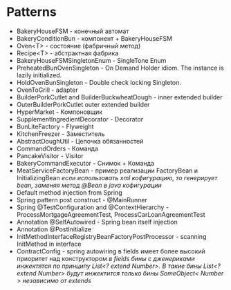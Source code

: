 # Patterns
* BakeryHouseFSM - конечный автомат
* BakeryConditionBun - компонент + BakeryHouseFSM
* Oven<T\> - состояние (фабричный метод)
* Recipe<T\> - абстрактная фабрика
* BakeryHouseFSMSingletonEnum - SingleTone Enum
* PreheatedBunOvenSingleton - On Demand Holder idiom. The instance is lazily initialized.
* HoldOvenBunSingleton - Double check locking Singleton.
* OvenToGrill - adapter
* BuilderPorkCutlet and BuilderBuckwheatDough - inner extended builder
* OuterBuilderPorkCutlet outer extended builder
* HyperMarket - Компоновщик
* SupplementIngredientDecorator - Decorator
* BunLiteFactory - Flyweight
* KitchenFreezer - Заместитель
* AbstractDoughUtil - Цепочка обязанностей
* CommandOrders - Команда
* PancakeVisitor - Visitor
* BakeryCommandExecutor - Снимок + Команда
* MeatServiceFactoryBean - пример реализации FactoryBean и InitializingBean
   *если использовать xml кофигурацию, то генерирует bean, заменяя метод @Bean в java кофигурации*
* Default method injection from Spring
* Spring pattern post construct - @MainRunner
* Spring @TestConfiguration and @ContextHierarchy - ProcessMortgageAgreementTest, ProcessCarLoanAgreementTest
* Annotation @SelfAutowired - Spring  bean itself injection 
* Annotation @PostInitialize
* InitMethodInterfaceRegistryBeanFactoryPostProcessor - scanning InitMethod in interface 
* ContractConfig - spring autowiring в fields имеет более высокий приоритет над конструктором 
   </n> *в fields бины с дженериками инжектятся по принципу List<? extend Number>. В такие бины </n>
   List<? extend Number> будут инжектится только бины SomeObject< Number > независимо от extends* 